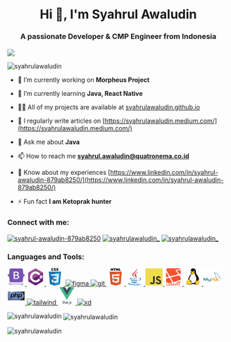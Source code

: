 
<h1 align="center">Hi 👋, I'm Syahrul Awaludin</h1>
<h3 align="center">A passionate Developer & CMP Engineer from Indonesia</h3>
<img align="center" src="https://cdn.dribbble.com/users/1162077/screenshots/3848914/programmer.gif"/ width="400px">

<p align="left"> <img src="https://komarev.com/ghpvc/?username=syahrulawaludin&label=Profile%20views&color=0e75b6&style=flat" alt="syahrulawaludin" /> </p>

- 🔭 I’m currently working on **Morpheus Project**

- 🌱 I’m currently learning **Java, React Native**

- 👨‍💻 All of my projects are available at [syahrulawaludin.github.io](syahrulawaludin.github.io)

- 📝 I regularly write articles on [https://syahrulawaludin.medium.com/](https://syahrulawaludin.medium.com/)

- 💬 Ask me about **Java**

- 📫 How to reach me **syahrul.awaludin@quatronema.co.id**

- 📄 Know about my experiences [https://www.linkedin.com/in/syahrul-awaludin-879ab8250/](https://www.linkedin.com/in/syahrul-awaludin-879ab8250/)

- ⚡ Fun fact **I am Ketoprak hunter**

<h3 align="left">Connect with me:</h3>
<p align="left">
<a href="https://linkedin.com/in/syahrul-awaludin-879ab8250" target="blank"><img align="center" src="https://raw.githubusercontent.com/rahuldkjain/github-profile-readme-generator/master/src/images/icons/Social/linked-in-alt.svg" alt="syahrul-awaludin-879ab8250" height="30" width="40" /></a>
<a href="https://instagram.com/syahrulawaludin_" target="blank"><img align="center" src="https://raw.githubusercontent.com/rahuldkjain/github-profile-readme-generator/master/src/images/icons/Social/instagram.svg" alt="syahrulawaludin_" height="30" width="40" /></a>
<a href="https://dribbble.com/syahrulawaludin_" target="blank"><img align="center" src="https://raw.githubusercontent.com/rahuldkjain/github-profile-readme-generator/master/src/images/icons/Social/dribbble.svg" alt="syahrulawaludin_" height="30" width="40" /></a>
</p>

<h3 align="left">Languages and Tools:</h3>
<p align="left"> <a href="https://getbootstrap.com" target="_blank" rel="noreferrer"> <img src="https://raw.githubusercontent.com/devicons/devicon/master/icons/bootstrap/bootstrap-plain-wordmark.svg" alt="bootstrap" width="40" height="40"/> </a> <a href="https://www.w3schools.com/cs/" target="_blank" rel="noreferrer"> <img src="https://raw.githubusercontent.com/devicons/devicon/master/icons/csharp/csharp-original.svg" alt="csharp" width="40" height="40"/> </a> <a href="https://www.w3schools.com/css/" target="_blank" rel="noreferrer"> <img src="https://raw.githubusercontent.com/devicons/devicon/master/icons/css3/css3-original-wordmark.svg" alt="css3" width="40" height="40"/> </a> <a href="https://www.figma.com/" target="_blank" rel="noreferrer"> <img src="https://www.vectorlogo.zone/logos/figma/figma-icon.svg" alt="figma" width="40" height="40"/> </a> <a href="https://git-scm.com/" target="_blank" rel="noreferrer"> <img src="https://www.vectorlogo.zone/logos/git-scm/git-scm-icon.svg" alt="git" width="40" height="40"/> </a> <a href="https://www.w3.org/html/" target="_blank" rel="noreferrer"> <img src="https://raw.githubusercontent.com/devicons/devicon/master/icons/html5/html5-original-wordmark.svg" alt="html5" width="40" height="40"/> </a> <a href="https://www.java.com" target="_blank" rel="noreferrer"> <img src="https://raw.githubusercontent.com/devicons/devicon/master/icons/java/java-original.svg" alt="java" width="40" height="40"/> </a> <a href="https://developer.mozilla.org/en-US/docs/Web/JavaScript" target="_blank" rel="noreferrer"> <img src="https://raw.githubusercontent.com/devicons/devicon/master/icons/javascript/javascript-original.svg" alt="javascript" width="40" height="40"/> </a> <a href="https://laravel.com/" target="_blank" rel="noreferrer"> <img src="https://raw.githubusercontent.com/devicons/devicon/master/icons/laravel/laravel-plain-wordmark.svg" alt="laravel" width="40" height="40"/> </a> <a href="https://www.linux.org/" target="_blank" rel="noreferrer"> <img src="https://raw.githubusercontent.com/devicons/devicon/master/icons/linux/linux-original.svg" alt="linux" width="40" height="40"/> </a> <a href="https://www.mysql.com/" target="_blank" rel="noreferrer"> <img src="https://raw.githubusercontent.com/devicons/devicon/master/icons/mysql/mysql-original-wordmark.svg" alt="mysql" width="40" height="40"/> </a> <a href="https://www.php.net" target="_blank" rel="noreferrer"> <img src="https://raw.githubusercontent.com/devicons/devicon/master/icons/php/php-original.svg" alt="php" width="40" height="40"/> </a> <a href="https://tailwindcss.com/" target="_blank" rel="noreferrer"> <img src="https://www.vectorlogo.zone/logos/tailwindcss/tailwindcss-icon.svg" alt="tailwind" width="40" height="40"/> </a> <a href="https://vuejs.org/" target="_blank" rel="noreferrer"> <img src="https://raw.githubusercontent.com/devicons/devicon/master/icons/vuejs/vuejs-original-wordmark.svg" alt="vuejs" width="40" height="40"/> </a> <a href="https://www.adobe.com/products/xd.html" target="_blank" rel="noreferrer"> <img src="https://cdn.worldvectorlogo.com/logos/adobe-xd.svg" alt="xd" width="40" height="40"/> </a> </p>

<p><img align="left" src="https://github-readme-stats.vercel.app/api/top-langs?username=syahrulawaludin&show_icons=true&locale=en&layout=compact" alt="syahrulawaludin" /></p>

<p>&nbsp;<img align="center" src="https://github-readme-stats.vercel.app/api?username=syahrulawaludin&show_icons=true&locale=en" alt="syahrulawaludin" /></p>

<p><img align="center" src="https://github-readme-streak-stats.herokuapp.com/?user=syahrulawaludin&" alt="syahrulawaludin" /></p>
 
